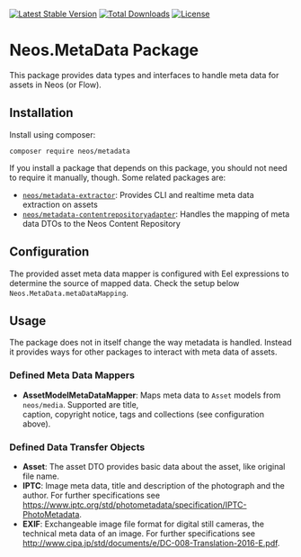 [![Latest Stable Version](https://poser.pugx.org/neos/metadata/v/stable)](https://packagist.org/packages/neos/metadata)
[![Total Downloads](https://poser.pugx.org/neos/metadata/downloads)](https://packagist.org/packages/neos/metadata)
[![License](https://poser.pugx.org/neos/metadata/license)](https://packagist.org/packages/neos/metadata)

# Neos.MetaData Package

This package provides data types and interfaces to handle meta data for assets in Neos (or Flow).

## Installation

Install using composer:

    composer require neos/metadata  

If you install a package that depends on this package, you should not need to require it manually,
though. Some related packages are:

- [`neos/metadata-extractor`](https://github.com/neos/metadata-extractor): Provides CLI and realtime
  meta data extraction on assets
- [`neos/metadata-contentrepositoryadapter`](https://github.com/neos/metadata-contentrepositoryadapter):
  Handles the mapping of meta data DTOs to the Neos Content Repository

## Configuration

The provided asset meta data mapper is configured with Eel expressions to determine the source of
mapped data. Check the setup below `Neos.MetaData.metaDataMapping`.

## Usage

The package does not in itself change the way metadata is handled. Instead it provides ways for
other packages to interact with meta data of assets.

### Defined Meta Data Mappers

* **AssetModelMetaDataMapper**: Maps meta data to `Asset` models from `neos/media`. Supported are title,  
  caption, copyright notice, tags and collections (see configuration above).

### Defined Data Transfer Objects

* **Asset**: The asset DTO provides basic data about the asset, like original file name.
* **IPTC**: Image meta data, title and description of the photograph and the author. For
  further specifications see https://www.iptc.org/std/photometadata/specification/IPTC-PhotoMetadata.
* **EXIF**: Exchangeable image file format for digital still cameras, the technical meta data of an image.
  For further specifications see http://www.cipa.jp/std/documents/e/DC-008-Translation-2016-E.pdf.
